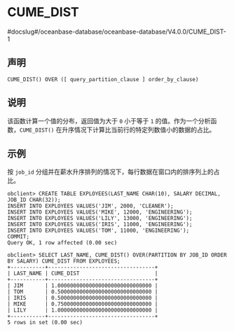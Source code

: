 CUME_DIST 
==============================
#docslug#/oceanbase-database/oceanbase-database/V4.0.0/CUME_DIST-1


声明 
-----------------------

```unknow
CUME_DIST() OVER ([ query_partition_clause ] order_by_clause)
```



说明 
-----------------------

该函数计算一个值的分布，返回值为大于 `0` 小于等于 `1` 的值。作为一个分析函数，`CUME_DIST()` 在升序情况下计算比当前行的特定列数值小的数据的占比。

示例 
-----------------------

按 `job_id` 分组并在薪水升序排列的情况下，每行数据在窗口内的排序列上的占比。

```unknow
obclient> CREATE TABLE EXPLOYEES(LAST_NAME CHAR(10), SALARY DECIMAL, JOB_ID CHAR(32));
INSERT INTO EXPLOYEES VALUES('JIM', 2000, 'CLEANER');
INSERT INTO EXPLOYEES VALUES('MIKE', 12000, 'ENGINEERING');
INSERT INTO EXPLOYEES VALUES('LILY', 13000, 'ENGINEERING');
INSERT INTO EXPLOYEES VALUES('IRIS', 11000, 'ENGINEERING');
INSERT INTO EXPLOYEES VALUES('TOM', 11000, 'ENGINEERING');
COMMIT;
Query OK, 1 row affected (0.00 sec)

obclient> SELECT LAST_NAME, CUME_DIST() OVER(PARTITION BY JOB_ID ORDER BY SALARY) CUME_DIST FROM EXPLOYEES;
+-----------+----------------------------------+
| LAST_NAME | CUME_DIST                        |
+-----------+----------------------------------+
| JIM       | 1.000000000000000000000000000000 |
| TOM       | 0.500000000000000000000000000000 |
| IRIS      | 0.500000000000000000000000000000 |
| MIKE      | 0.750000000000000000000000000000 |
| LILY      | 1.000000000000000000000000000000 |
+-----------+----------------------------------+
5 rows in set (0.00 sec)
```



